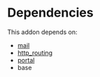 # Dependencies

This addon depends on:

- [mail](../../odoo-bringout-oca-ocb-mail)
- [http_routing](../../odoo-bringout-oca-ocb-http_routing)
- [portal](../../odoo-bringout-oca-ocb-portal)
- base

